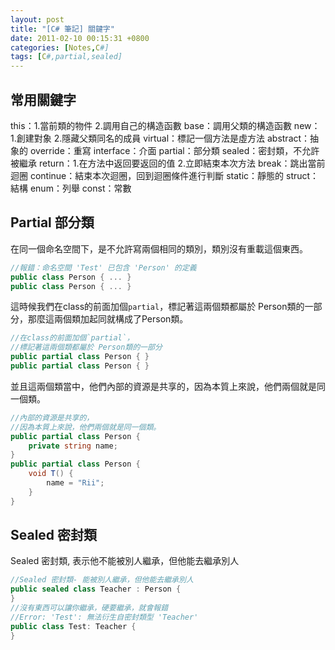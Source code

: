 ```yaml
---
layout: post
title: "[C# 筆記] 關鍵字"
date: 2011-02-10 00:15:31 +0800
categories: [Notes,C#]
tags: [C#,partial,sealed]
---
```


## 常用關鍵字
this：1.當前類的物件 2.調用自己的構造函數
base：調用父類的構造函數
new：1.創建對象 2.隱藏父類同名的成員
virtual：標記一個方法是虛方法
abstract：抽象的
override：重寫
interface：介面
partial：部分類
sealed：密封類，不允許被繼承
return：1.在方法中返回要返回的值 2.立即結束本次方法
break：跳出當前迴圈
continue：結束本次迴圈，回到迴圈條件進行判斷
static：靜態的
struct：結構
enum：列舉
const：常數

## Partial 部分類

在同一個命名空間下，是不允許寫兩個相同的類別，類別沒有重載這個東西。
```c#
//報錯：命名空間 'Test' 已包含 'Person' 的定義
public class Person { ... }
public class Person { ... }
```

這時候我們在class的前面加個`partial`，標記著這兩個類都屬於 Person類的一部分，那麼這兩個類加起同就構成了Person類。
```c#
//在class的前面加個`partial`，
//標記著這兩個類都屬於 Person類的一部分
public partial class Person { }
public partial class Person { }
```
並且這兩個類當中，他們內部的資源是共享的，因為本質上來說，他們兩個就是同一個類。
```c#
//內部的資源是共享的，
//因為本質上來說，他們兩個就是同一個類。
public partial class Person {
    private string name;
}
public partial class Person {
    void T() {
        name = "Rii";
    }
}
```

## Sealed 密封類
Sealed 密封類, 表示他不能被別人繼承，但他能去繼承別人
```c#
//Sealed 密封類- 能被別人繼承，但他能去繼承別人
public sealed class Teacher : Person { 
}
//沒有東西可以讓你繼承，硬要繼承，就會報錯
//Error: 'Test': 無法衍生自密封類型 'Teacher'
public class Test: Teacher { 
}
```